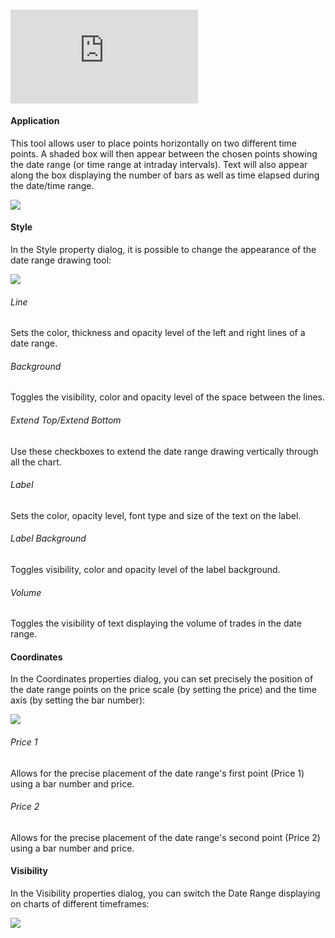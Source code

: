 #### <iframe src="https://www.youtube.com/embed/vCFZh1BbJ-I?&amp;wmode=opaque" frameborder="0" allowfullscreen=""></iframe>

#### Application

This tool allows user to place points horizontally on two different time points. A shaded box will then appear between the chosen points showing the date range (or time range at intraday intervals). Text will also appear along the box displaying the number of bars as well as time elapsed during the date/time range. 

![](https://s3.amazonaws.com/cdn.freshdesk.com/data/helpdesk/attachments/production/43525243855/original/wjgO_TfDL990eyRnLzyYr5oEiuRhoW7Kiw.png?1732371472)

#### Style

In the Style property dialog, it is possible to change the appearance of the date range drawing tool:

![](https://s3.amazonaws.com/cdn.freshdesk.com/data/helpdesk/attachments/production/43525243871/original/L6iQl3WwQ-EMNs3XomAcI2F3gmMiSlickA.png?1732371490)

###### Line

Sets the color, thickness and opacity level of the left and right lines of a date range.

###### Background

Toggles the visibility, color and opacity level of the space between the lines.

###### Extend Top/Extend Bottom

Use these checkboxes to extend the date range drawing vertically through all the chart.

###### Label

Sets the color, opacity level, font type and size of the text on the label.

###### Label Background

Toggles visibility, color and opacity level of the label background.

###### Volume

Toggles the visibility of text displaying the volume of trades in the date range.

#### Coordinates

In the Coordinates properties dialog, you can set precisely the position of the date range points on the price scale (by setting the price) and the time axis (by setting the bar number):

![](https://s3.amazonaws.com/cdn.freshdesk.com/data/helpdesk/attachments/production/43525244774/original/bGYAU6oIrT6mYeuVMtthAK1aQKQV6FemTA.png?1732372442)

  

###### Price 1

Allows for the precise placement of the date range's first point (Price 1) using a bar number and price.

###### Price 2

Allows for the precise placement of the date range's second point (Price 2) using a bar number and price.

#### Visibility

In the Visibility properties dialog, you can switch the Date Range displaying on charts of different timeframes: 

![](https://s3.amazonaws.com/cdn.freshdesk.com/data/helpdesk/attachments/production/43525244782/original/aff-OMVS8qeJNjQpYCGYH8Y5ZU_eE3PEvg.png?1732372456)